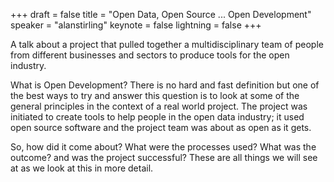 +++
draft = false
title = "Open Data, Open Source ... Open Development"
speaker = "alanstirling"
keynote = false
lightning = false
+++

A talk about a project that pulled together a multidisciplinary team of people from different businesses and sectors to produce tools for the open industry.

What is Open Development? There is no hard and fast definition but one of the best ways to try and answer this question is to look at some of the general principles in the context of a real world project. The project was initiated to create tools to help people in the open data industry; it used open source software and the project team was about as open as it gets.

So, how did it come about? What were the processes used? What was the outcome? and was the project successful? These are all things we will see at as we look at this in more detail.